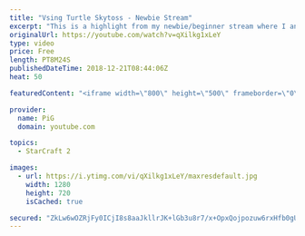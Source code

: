 ```yaml
---
title: "Vsing Turtle Skytoss - Newbie Stream"
excerpt: "This is a highlight from my newbie/beginner stream where I analyse a players replay who struggles with vsing turtling skytoss players -- Watch live at https://www.twitch.tv/x5_pig"
originalUrl: https://youtube.com/watch?v=qXilkg1xLeY
type: video
price: Free
length: PT8M24S
publishedDateTime: 2018-12-21T08:44:06Z
heat: 50

featuredContent: "<iframe width=\"800\" height=\"500\" frameborder=\"0\" src=\"https://www.youtube.com/embed/qXilkg1xLeY\" allow=\"accelerometer; autoplay; encrypted-media; gyroscope; picture-in-picture\" allowfullscreen></iframe>"

provider:
  name: PiG
  domain: youtube.com

topics:
  - StarCraft 2

images:
  - url: https://i.ytimg.com/vi/qXilkg1xLeY/maxresdefault.jpg
    width: 1280
    height: 720
    isCached: true

secured: "ZkLw6wOZRjFy0ICjI8s8aaJkllrJK+lGb3u8r7/x+OpxQojpozuw6rxHfb0gUC+Mch9zWA8NnXQBqQ5KqPNimZCxtwJvlyJ1RFbRXg/nixzu4Ov4W+SZ4rtPVMXg2/1Hnw+IIBqK0H5iTcUQHD1yDAxHtfd9FDbtHJ9Qbjqc1yPqZzN6bfeiKlPnXDXcZ4b60ZoWOuB+Jb+ASE0NQ1ECpVZ0xp866Qy6yoVFssa3gJssuwnaSvyOk2xbQ4Dxx/rtyEVJzQZPQNTNobSahxoUmNfYpubBsU6Iha3CtBj5qI1KqNGrkGGKa1BYGTaGurkfsHi7+Zstz3d9gQ4GoNBK/OkQWtBFMrNxFndxb3+L3O9AqOfSm3s9OF8HrlQCKF1jGUhfOc/TO1Hk4oo3ai8se+HJTDnfER6OK9P1WabWKJI=;YgT3EtH2A5ahTbzxUSwkUA=="
---
```


